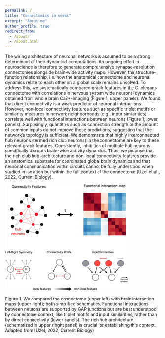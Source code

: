 ```yaml
---
permalink: /
title: "Connectomics in worms"
excerpt: "About me"
author_profile: true
redirect_from: 
  - /about/
  - /about.html
---
```


The wiring architecture of neuronal networks is assumed to be a strong determinant of their dynamical computations. An ongoing effort in neuroscience is therefore to generate comprehensive synapse-resolution connectomes alongside brain-wide activity maps. However, the structure-function relationship, i.e. how the anatomical connectome and neuronal dynamics relate to each other on a global scale remains unsolved. To address this, we systematically compared graph features in the C. elegans connectome with correlations in nervous system wide neuronal dynamics obtained from whole brain Ca2+-imaging (Figure 1, upper panels). We found that direct connectivity is a weak predictor of neuronal interactions. However, non-local connectivity features such as specific triplet motifs or similarity measures in network neighborhoods (e.g., input similarities) correlate well with functional interactions between neurons (Figure 1, lower panels). Surprisingly, quantities such as connection strength or the amount of common inputs do not improve these predictions, suggesting that the network’s topology is sufficient. We demonstrate that highly interconnected hub neurons (termed rich club neurons) in the connectome are key to these relevant graph features. Consistently, inhibition of multiple hub neurons specifically disrupts brain-wide activity dynamics. Thus, we propose that the rich club hub-architecture and non-local connectivity features provide an anatomical substrate for coordinated global brain dynamics and that neuronal communication within circuits cannot be fully understood when studied in isolation but within the full context of the connectome (Uzel et al., 2022, Current Biology).



<p float="left">
  <img src="/images/Figure1_uzel.jpg" width="400" />
</p>


Figure 1. We compared the connectome (upper left) with brain interaction maps (upper right); both simplified schematics. Functional interactions between neurons are supported by GAP junctions but are best understood by connectome context, like triplet motifs and input similarities, rather than by direct connectivity (lower panels). The rich hub architecture (schematized in upper rihght panel) is crucial for establishing this context. Adapted from (Uzel, 2022, Current Biology)

